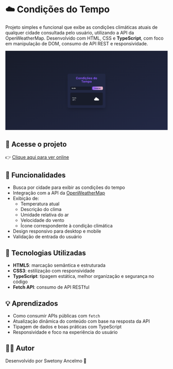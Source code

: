 # ☁️ Condições do Tempo

Projeto simples e funcional que exibe as condições climáticas atuais de qualquer cidade consultada pelo usuário, utilizando a API da OpenWeatherMap. Desenvolvido com HTML, CSS e **TypeScript**, com foco em manipulação de DOM, consumo de API REST e responsividade.

![preview](images/condicoesTempo.png)

## 🔗 Acesse o projeto

👉 [Clique aqui para ver online](https://swetonyancelmo.github.io/condicoes-do-tempo/)

## 🚀 Funcionalidades

- Busca por cidade para exibir as condições do tempo
- Integração com a API da [OpenWeatherMap](https://openweathermap.org/)
- Exibição de:
  - Temperatura atual
  - Descrição do clima
  - Umidade relativa do ar
  - Velocidade do vento
  - Ícone correspondente à condição climática
- Design responsivo para desktop e mobile
- Validação de entrada do usuário

## 🧠 Tecnologias Utilizadas

- **HTML5**: marcação semântica e estruturada
- **CSS3**: estilização com responsividade
- **TypeScript**: tipagem estática, melhor organização e segurança no código
- **Fetch API**: consumo de API RESTful

## 💡 Aprendizados

- Como consumir APIs públicas com `fetch`
- Atualização dinâmica do conteúdo com base na resposta da API
- Tipagem de dados e boas práticas com TypeScript
- Responsividade e foco na experiência do usuário

## 🙋‍♂️ Autor

Desenvolvido por Swetony Ancelmo 👋


